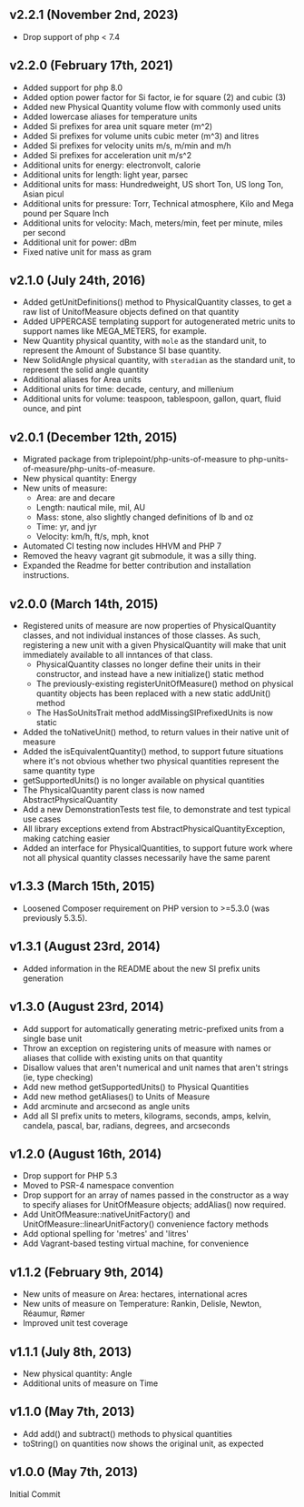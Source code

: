 ## v2.2.1 (November 2nd, 2023)
- Drop support of php < 7.4

## v2.2.0 (February 17th, 2021)
- Added support for php 8.0
- Added option power factor for Si factor, ie for square (2) and cubic (3)
- Added new Physical Quantity volume flow with commonly used units
- Added lowercase aliases for temperature units
- Added Si prefixes for area unit square meter (m^2)
- Added Si prefixes for volume units cubic meter (m^3) and litres
- Added Si prefixes for velocity units m/s, m/min and m/h
- Added Si prefixes for acceleration unit m/s^2
- Additional units for energy: electronvolt, calorie
- Additional units for length: light year, parsec
- Additional units for mass: Hundredweight, US short Ton, US long Ton, Asian picul
- Additional units for pressure: Torr, Technical atmosphere, Kilo and Mega pound per Square Inch
- Additional units for velocity: Mach, meters/min, feet per minute, miles per second
- Additional unit for power: dBm
- Fixed native unit for mass as gram

## v2.1.0 (July 24th, 2016)
- Added getUnitDefinitions() method to PhysicalQuantity classes, to get a raw list of UnitofMeasure objects defined on that quantity
- Added UPPERCASE templating support for autogenerated metric units to support names like MEGA_METERS, for example.
- New Quantity physical quantity, with `mole` as the standard unit, to represent the Amount of Substance SI base quantity.
- New SolidAngle physical quantity, with `steradian` as the standard unit, to represent the solid angle quantity
- Additional aliases for Area units
- Additional units for time: decade, century, and millenium
- Additional units for volume: teaspoon, tablespoon, gallon, quart, fluid ounce, and pint

## v2.0.1 (December 12th, 2015)
- Migrated package from triplepoint/php-units-of-measure to php-units-of-measure/php-units-of-measure.
- New physical quantity: Energy
- New units of measure:
  - Area: are and decare
  - Length: nautical mile, mil, AU
  - Mass: stone, also slightly changed definitions of lb and oz
  - Time: yr, and jyr
  - Velocity: km/h, ft/s, mph, knot
- Automated CI testing now includes HHVM and PHP 7
- Removed the heavy vagrant git submodule, it was a silly thing.
- Expanded the Readme for better contribution and installation instructions.

## v2.0.0 (March 14th, 2015)
- Registered units of measure are now properties of PhysicalQuantity classes, and not individual instances of those classes.  As such, registering a new unit with a given PhysicalQuantity will make that unit immediately available to all inntances of that class.
   - PhysicalQuantity classes no longer define their units in their constructor, and instead have a new initialize() static method
   - The previously-existing registerUnitOfMeasure() method on physical quantity objects has been replaced with a new static addUnit() method
   - The HasSoUnitsTrait method addMissingSIPrefixedUnits is now static
- Added the toNativeUnit() method, to return values in their native unit of measure
- Added the isEquivalentQuantity() method, to support future situations where it's not obvious whether two physical quantities represent the same quantity type
- getSupportedUnits() is no longer available on physical quantities
- The PhysicalQuantity parent class is now named AbstractPhysicalQuantity
- Add a new DemonstrationTests test file, to demonstrate and test typical use cases
- All library exceptions extend from AbstractPhysicalQuantityException, making catching easier
- Added an interface for PhysicalQuantities, to support future work where not all physical quantity classes necessarily have the same parent

## v1.3.3 (March 15th, 2015)
- Loosened Composer requirement on PHP version to >=5.3.0 (was previously 5.3.5).

## v1.3.1 (August 23rd, 2014)
- Added information in the README about the new SI prefix units generation

## v1.3.0 (August 23rd, 2014)
- Add support for automatically generating metric-prefixed units from a single base unit
- Throw an exception on registering units of measure with names or aliases that collide with existing units on that quantity
- Disallow values that aren't numerical and unit names that aren't strings (ie, type checking)
- Add new method getSupportedUnits() to Physical Quantities
- Add new method getAliases() to Units of Measure
- Add arcminute and arcsecond as angle units
- Add all SI prefix units to meters, kilograms, seconds, amps, kelvin, candela, pascal, bar, radians, degrees, and arcseconds

## v1.2.0 (August 16th, 2014)
- Drop support for PHP 5.3
- Moved to PSR-4 namespace convention
- Drop support for an array of names passed in the constructor as a way to specify aliases for UnitOfMeasure objects; addAlias() now required.
- Add UnitOfMeasure::nativeUnitFactory() and UnitOfMeasure::linearUnitFactory() convenience factory methods
- Add optional spelling for 'metres' and 'litres'
- Add Vagrant-based testing virtual machine, for convenience

## v1.1.2 (February 9th, 2014)
 - New units of measure on Area: hectares, international acres
 - New units of measure on Temperature: Rankin, Delisle, Newton, Réaumur, Rømer
 - Improved unit test coverage

## v1.1.1 (July 8th, 2013)
 - New physical quantity: Angle
 - Additional units of measure on Time

## v1.1.0 (May 7th, 2013)
 - Add add() and subtract() methods to physical quantities
 - toString() on quantities now shows the original unit, as expected

## v1.0.0 (May 7th, 2013)
Initial Commit
